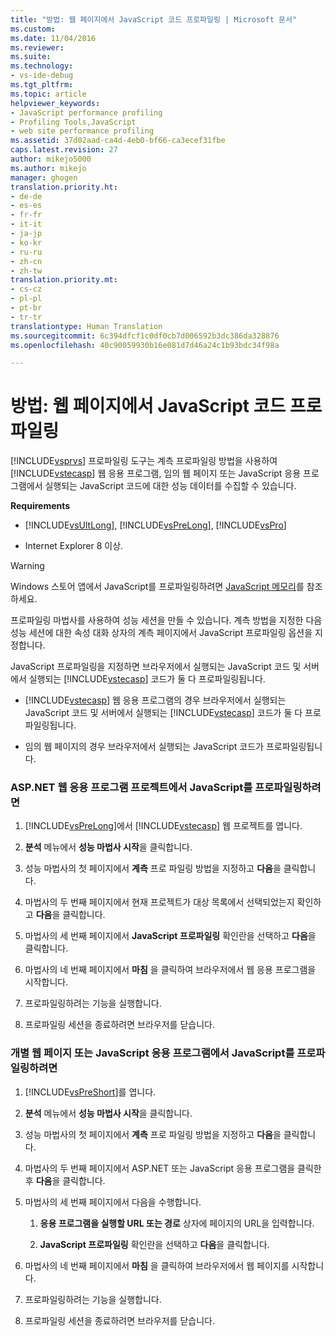 ```yaml
---
title: "방법: 웹 페이지에서 JavaScript 코드 프로파일링 | Microsoft 문서"
ms.custom: 
ms.date: 11/04/2016
ms.reviewer: 
ms.suite: 
ms.technology:
- vs-ide-debug
ms.tgt_pltfrm: 
ms.topic: article
helpviewer_keywords:
- JavaScript performance profiling
- Profiling Tools,JavaScript
- web site performance profiling
ms.assetid: 37d02aad-ca4d-4eb0-bf66-ca3ecef31fbe
caps.latest.revision: 27
author: mikejo5000
ms.author: mikejo
manager: ghogen
translation.priority.ht:
- de-de
- es-es
- fr-fr
- it-it
- ja-jp
- ko-kr
- ru-ru
- zh-cn
- zh-tw
translation.priority.mt:
- cs-cz
- pl-pl
- pt-br
- tr-tr
translationtype: Human Translation
ms.sourcegitcommit: 6c394dfcf1c0df0cb7d006592b3dc386da328876
ms.openlocfilehash: 40c90059930b16e081d7d46a24c1b93bdc34f98a

---
```

# <a name="how-to-profile-javascript-code-in-web-pages"></a>방법: 웹 페이지에서 JavaScript 코드 프로파일링
[!INCLUDE[vsprvs](../code-quality/includes/vsprvs_md.md)] 프로파일링 도구는 계측 프로파일링 방법을 사용하여 [!INCLUDE[vstecasp](../code-quality/includes/vstecasp_md.md)] 웹 응용 프로그램, 임의 웹 페이지 또는 JavaScript 응용 프로그램에서 실행되는 JavaScript 코드에 대한 성능 데이터를 수집할 수 있습니다.  
  
 **Requirements**  
  
-   [!INCLUDE[vsUltLong](../code-quality/includes/vsultlong_md.md)], [!INCLUDE[vsPreLong](../code-quality/includes/vsprelong_md.md)], [!INCLUDE[vsPro](../code-quality/includes/vspro_md.md)]  
  
-   Internet Explorer 8 이상.  
  
> [!WARNING]
>  Windows 스토어 앱에서 JavaScript를 프로파일링하려면 [JavaScript 메모리](../profiling/javascript-memory.md)를 참조하세요. 
  
 프로파일링 마법사를 사용하여 성능 세션을 만들 수 있습니다. 계측 방법을 지정한 다음 성능 세션에 대한 속성 대화 상자의 계측 페이지에서 JavaScript 프로파일링 옵션을 지정합니다.  
  
 JavaScript 프로파일링을 지정하면 브라우저에서 실행되는 JavaScript 코드 및 서버에서 실행되는 [!INCLUDE[vstecasp](../code-quality/includes/vstecasp_md.md)] 코드가 둘 다 프로파일링됩니다.  
  
-   [!INCLUDE[vstecasp](../code-quality/includes/vstecasp_md.md)] 웹 응용 프로그램의 경우 브라우저에서 실행되는 JavaScript 코드 및 서버에서 실행되는 [!INCLUDE[vstecasp](../code-quality/includes/vstecasp_md.md)] 코드가 둘 다 프로파일링됩니다.  
  
-   임의 웹 페이지의 경우 브라우저에서 실행되는 JavaScript 코드가 프로파일링됩니다.  
  
### <a name="to-profile-javascript-in-an-aspnet-web-application-project"></a>ASP.NET 웹 응용 프로그램 프로젝트에서 JavaScript를 프로파일링하려면  
  
1.  [!INCLUDE[vsPreLong](../code-quality/includes/vsprelong_md.md)]에서 [!INCLUDE[vstecasp](../code-quality/includes/vstecasp_md.md)] 웹 프로젝트를 엽니다.  
  
2.  **분석** 메뉴에서 **성능 마법사 시작**을 클릭합니다.  
  
3.  성능 마법사의 첫 페이지에서 **계측** 프로 파일링 방법을 지정하고 **다음**을 클릭합니다.  
  
4.  마법사의 두 번째 페이지에서 현재 프로젝트가 대상 목록에서 선택되었는지 확인하고 **다음**을 클릭합니다.  
  
5.  마법사의 세 번째 페이지에서 **JavaScript 프로파일링** 확인란을 선택하고 **다음**을 클릭합니다.  
  
6.  마법사의 네 번째 페이지에서 **마침** 을 클릭하여 브라우저에서 웹 응용 프로그램을 시작합니다.  
  
7.  프로파일링하려는 기능을 실행합니다.  
  
8.  프로파일링 세션을 종료하려면 브라우저를 닫습니다.  
  
### <a name="to-profile-javascript-in-individual-web-pages-or-a-javascript-applications"></a>개별 웹 페이지 또는 JavaScript 응용 프로그램에서 JavaScript를 프로파일링하려면  
  
1.  [!INCLUDE[vsPreShort](../code-quality/includes/vspreshort_md.md)]를 엽니다.  
  
2.  **분석** 메뉴에서 **성능 마법사 시작**을 클릭합니다.  
  
3.  성능 마법사의 첫 페이지에서 **계측** 프로 파일링 방법을 지정하고 **다음**을 클릭합니다.  
  
4.  마법사의 두 번째 페이지에서 ASP.NET 또는 JavaScript 응용 프로그램을 클릭한 후 **다음**을 클릭합니다.  
  
5.  마법사의 세 번째 페이지에서 다음을 수행합니다.  
  
    1.  **응용 프로그램을 실행할 URL 또는 경로** 상자에 페이지의 URL을 입력합니다.  
  
    2.  **JavaScript 프로파일링** 확인란을 선택하고 **다음**을 클릭합니다.  
  
6.  마법사의 네 번째 페이지에서 **마침** 을 클릭하여 브라우저에서 웹 페이지를 시작합니다.  
  
7.  프로파일링하려는 기능을 실행합니다.  
  
8.  프로파일링 세션을 종료하려면 브라우저를 닫습니다.


<!--HONumber=Feb17_HO4-->


